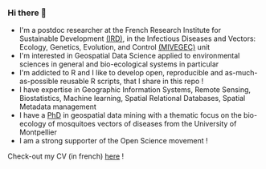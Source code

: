 ### Hi there 👋

- I'm a postdoc researcher at the French Research Institute for Sustainable Development [(IRD)](https://en.ird.fr/home-page), in the Infectious Diseases and Vectors: Ecology, Genetics, Evolution, and Control [(MIVEGEC)](https://mivegec.fr/en) unit
- I'm interested in Geospatial Data Science applied to environmental sciences in general and bio-ecological systems in particular
- I'm addicted to R and I like to develop open, reproducible and as-much-as-possible reusable R scripts, that I share in this repo ! 
- I have expertise in Geographic Information Systems, Remote Sensing, Biostatistics, Machine learning, Spatial Relational Databases, Spatial Metadata management
- I have a [PhD](https://theses.hal.science/tel-03841709) in geospatial data mining with a thematic focus on the bio-ecology of mosquitoes vectors of diseases from the University of Montpellier
- I am a strong supporter of the Open Science movement ! 

Check-out my CV (in french) [here](https://github.com/ptaconet/cv-main/blob/fd3b89b6dcb7ce540c70e5f94a426faaaab0048d/cv_frb_cesab.pdf) !
